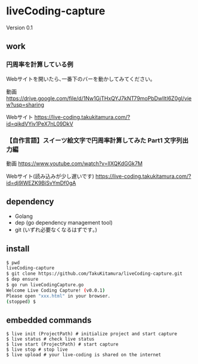 # liveCoding-capture
Version 0.1

## work
### 円周率を計算している例

Webサイトを開いたら､一番下のバーを動かしてみてください｡

動画 https://drive.google.com/file/d/1Nw1GjTHxQYJ7kNT79moPbDwlltI6Z0gI/view?usp=sharing

Webサイト https://live-coding.takukitamura.com/?id=qikdVYiv1PeX7nL09DkV

### 【自作言語】スイーツ絵文字で円周率計算してみた Part1 文字列出力編

動画 https://www.youtube.com/watch?v=llXQKdGGk7M

Webサイト(読み込みが少し遅いです) https://live-coding.takukitamura.com/?id=dj9lWEZK9BiSvYmDf0gA

## dependency
- Golang
- dep (go dependency management tool)
- git (いずれ必要なくなるはずです｡)

## install
```sh
$ pwd
liveCoding-capture
$ git clone https://github.com/TakuKitamura/liveCoding-capture.git
$ dep ensure
$ go run liveCodingCapture.go
Welcome Live Coding Capture! (v0.0.1)
Please open "xxx.html" in your browser.
(stopped) $
```

## embedded commands
```
$ live init (ProjectPath) # initialize project and start capture
$ live status # check live status
$ live start (ProjectPath) # start capture
$ live stop # stop live
$ live upload # your live-coding is shared on the internet 
```
